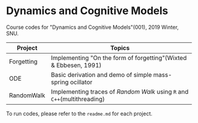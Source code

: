 # Dynamics and Cognitive Models

Course codes for "Dynamics and Cognitive Models"(001), 2019 Winter, SNU. 

Project|Topics
-|-
Forgetting|Implementing "On the form of forgetting"(Wixted \& Ebbesen, 1991)
ODE|Basic derivation and demo of simple mass-spring ocillator
RandomWalk|Implementing traces of _Random Walk_ using `R` and `C++`(multithreading)

To run codes, please refer to the `readme.md` for each project.
